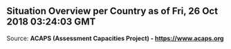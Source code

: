 ## Situation Overview per Country as of Fri, 26 Oct 2018 03:24:03 GMT

Source: **ACAPS (Assessment Capacities Project) - https://www.acaps.org**